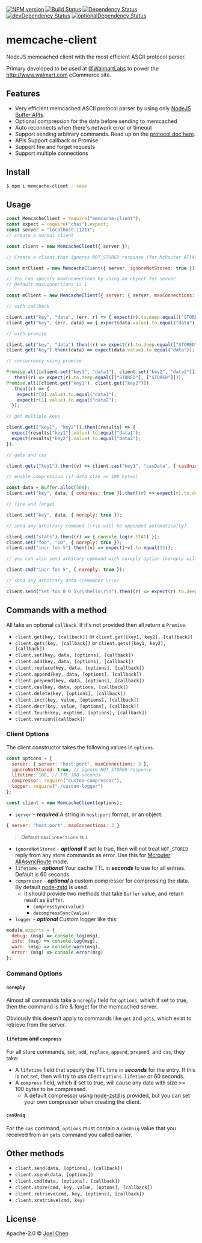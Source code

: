 [![NPM version][npm-image]][npm-url] [![Build Status][travis-image]][travis-url]
[![Dependency Status][daviddm-image]][daviddm-url] [![devDependency Status][daviddm-dev-image]][daviddm-dev-url] [![optionalDependency Status][daviddm-opt-image]][daviddm-opt-url]

# memcache-client

NodeJS memcached client with the most efficient ASCII protocol parser.

Primary developed to be used at [@WalmartLabs](http://www.walmartlabs.com/) to power the <http://www.walmart.com> eCommerce site.

## Features

-   Very efficient memcached ASCII protocol parser by using only [NodeJS Buffer APIs](https://nodejs.org/api/buffer.html).
-   Optional compression for the data before sending to memcached
-   Auto reconnects when there's network error or timeout
-   Support sending arbitrary commands.  Read up on the [protocol doc here](https://github.com/memcached/memcached/blob/master/doc/protocol.txt).
-   APIs Support callback or Promise
-   Support fire and forget requests
-   Support multiple connections

## Install

```bash
$ npm i memcache-client --save
```

## Usage

```js
const MemcacheClient = require("memcache-client");
const expect = require("chai").expect;
const server = "localhost:11211";
// create a normal client

const client = new MemcacheClient({ server });

// Create a client that ignores NOT_STORED response (for McRouter AllAsync mode)

const mrClient = new MemcacheClient({ server, ignoreNotStored: true });

// You can specify maxConnections by using an object for server
// Default maxConnections is 1

const mClient = new MemcacheClient({ server: { server, maxConnections: 5 } });

// with callback

client.set("key", "data", (err, r) => { expect(r).to.deep.equal(["STORED"]); });
client.get("key", (err, data) => { expect(data.value).to.equal("data"); });

// with promise

client.set("key", "data").then((r) => expect(r).to.deep.equal(["STORED"]));
client.get("key").then((data) => expect(data.value).to.equal("data"));

// concurrency using promise

Promise.all([client.set("key1", "data1"), client.set("key2", "data2")])
  .then((r) => expect(r).to.deep.equal([["STORED"], ["STORED"]]));
Promise.all([client.get("key1"), client.get("key2")])
  .then((r) => {
    expect(r[0].value).to.equal("data1");
    expect(r[1].value).to.equal("data2");
  });

// get multiple keys

client.get(["key1", "key2"]).then((results) => {
  expect(results["key1"].value).to.equal("data1");
  expect(results["key2"].value).to.equal("data2");
});

// gets and cas

client.gets("key1").then((v) => client.cas("key1", "casData", { casUniq: v.casUniq }));

// enable compression (if data size >= 100 bytes)

const data = Buffer.alloc(500);
client.set("key", data, { compress: true }).then((r) => expect(r).to.deep.equal(["STORED"]));

// fire and forget

client.set("key", data, { noreply: true });

// send any arbitrary command (\r\n will be appended automatically)

client.cmd("stats").then((r) => { console.log(r.STAT) });
client.set("foo", "10", { noreply: true });
client.cmd("incr foo 5").then((v) => expect(+v).to.equal(15));

// you can also send arbitary command with noreply option (noreply will be appended automatically)

client.cmd("incr foo 5", { noreply: true });

// send any arbitrary data (remember \r\n)

client.send("set foo 0 0 5\r\nhello\r\n").then((r) => expect(r).to.deep.equal(["STORED"]));
```

## Commands with a method

All take an optional `callback`.  If it's not provided then all return a `Promise`.

-   `client.get(key, [callback])` or `client.get([key1, key2], [callback])`
-   `client.gets(key, [callback])` or `client.gets([key1, key2], [callback])`
-   `client.set(key, data, [options], [callback])`
-   `client.add(key, data, [options], [callback])`
-   `client.replace(key, data, [options], [callback])`
-   `client.append(key, data, [options], [callback])`
-   `client.prepend(key, data, [options], [callback])`
-   `client.cas(key, data, options, [callback])`
-   `client.delete(key, [options], [callback])`
-   `client.incr(key, value, [options], [callback])`
-   `client.decr(key, value, [options], [callback])`
-   `client.touch(key, exptime, [options], [callback])`
-   `client.version([callback])`

### Client Options

The client constructor takes the following values in `options`.

```js
const options = {
  server: { server: "host:port", maxConnections: 3 },
  ignoreNotStored: true, // ignore NOT_STORED response
  lifetime: 100, // TTL 100 seconds
  compressor: require("custom-compressor"),
  logger: require("./custom-logger")
};

const client = new MemcacheClient(options);
```

-   `server` - **_required_** A string in `host:port` format, or an object:

```js
{ server: "host:port", maxConnections: 3 }
```

> Default `maxConnections` is `1`

-   `ignoreNotStored` - **_optional_** If set to true, then will not treat `NOT_STORED` reply from any store commands as error.  Use this for [Mcrouter AllAsyncRoute] mode.
-   `lifetime` - **_optional_** Your cache TTL in **_seconds_** to use for all entries.  Default is 60 seconds.
-   `compressor` - **_optional_** a custom compressor for compressing the data.  By default [node-zstd] is used.
    -   It should provide two methods that take `Buffer` value, and return result as `Buffer`.
        -   `compressSync(value)` 
        -   `decompressSync(value)`
-   `logger` - **_optional_** Custom logger like this:

```js
module.exports = {
  debug: (msg) => console.log(msg),
  info: (msg) => console.log(msg),
  warn: (msg) => console.warn(msg),
  error: (msg) => console.error(msg)
};
```

### Command Options

#### `noreply`

Almost all commands take a `noreply` field for `options`, which if set to true, then the command is fire & forget for the memcached server.

Obviously this doesn't apply to commands like `get` and `gets`, which exist to retrieve from the server.

#### `lifetime` and `compress`

For all store commands, `set`, `add`, `replace`, `append`, `prepend`, and `cas`, they take:

-   A `lifetime` field that specify the TTL time in **_seconds_** for the entry.  If this is not set, then will try to use client `options.lifetime` or 60 seconds.
-   A `compress` field, which if set to true, will cause any data with size >= 100 bytes to be compressed.
    -   A default compressor using [node-zstd] is provided, but you can set your own compressor when creating the client.

#### `casUniq`

For the `cas` command, `options` must contain a `casUniq` value that you received from an `gets` command you called earlier.

## Other methods

-   `client.send(data, [options], [callback])`
-   `client.xsend(data, [options])`
-   `client.cmd(data, [options], [callback])`
-   `client.store(cmd, key, value, [optons], [callback])`
-   `client.retrieve(cmd, key, [options], [callback])`
-   `client.xretrieve(cmd, key)`

## License

Apache-2.0 © [Joel Chen](https://github.com/jchip)

[travis-image]: https://travis-ci.org/jchip/memcache.svg?branch=master

[travis-url]: https://travis-ci.org/jchip/memcache

[npm-image]: https://badge.fury.io/js/memcache-client.svg

[npm-url]: https://npmjs.org/package/memcache-client

[daviddm-image]: https://david-dm.org/jchip/memcache/status.svg?path=packages/memcache-client

[daviddm-url]: https://david-dm.org/jchip/memcache?path=packages/memcache-client

[daviddm-dev-image]: https://david-dm.org/jchip/memcache/dev-status.svg?path=packages/memcache-client

[daviddm-dev-url]: https://david-dm.org/jchip/memcache?path=packages/memcache-client

[daviddm-opt-image]: https://david-dm.org/jchip/memcache/optional-status.svg?path=packages/memcache-client

[daviddm-opt-url]: https://david-dm.org/jchip/memcache?path=packages/memcache-client

[node-zstd]: https://github.com/zwb-ict/node-zstd

[mcrouter]: https://github.com/facebook/mcrouter

[mcrouter allasyncroute]: https://github.com/facebook/mcrouter/wiki/List-of-Route-Handles#allasyncroute
